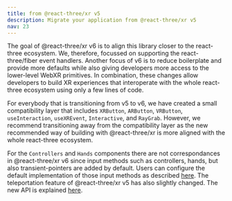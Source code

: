 ```yaml
---
title: from @react-three/xr v5
description: Migrate your application from @react-three/xr v5
nav: 23
---
```


The goal of @react-three/xr v6 is to align this library closer to the react-three ecosystem. We, therefore, focussed on supporting the react-three/fiber event handlers. Another focus of v6 is to reduce boilerplate and provide more defaults while also giving developers more access to the lower-level WebXR primitives. In combination, these changes allow developers to build XR experiences that interoperate with the whole react-three ecosystem using only a few lines of code. 

For everybody that is transitioning from v5 to v6, we have created a small compatibility layer that includes `XRButton`, `ARButton`, `VRButton`, `useInteraction`, `useXREvent`, `Interactive`, and `RayGrab`. However, we recommend transitioning away from the compatibility layer as the new recommended way of building with @react-three/xr is more aligned with the whole react-three ecosystem.

For the `Controllers` and `Hands` components there are not correspondances in @react-three/xr v6 since input methods such as controllers, hands, but also transient-pointers are added by default. Users can configure the default implementation of those input methods as described [here](../tutorials/custom-inputs.md). The teleportation feature of @react-three/xr v5 has also slightly changed. The new API is explained [here](../tutorials/teleport.md).